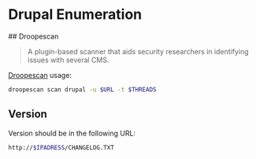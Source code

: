 # Drupal Enumeration

## Droopescan

> A plugin-based scanner that aids security researchers in identifying issues with several CMS.

[Droopescan](https://github.com/droope/droopescan) usage:

```bash
droopescan scan drupal -u $URL -t $THREADS
```

## Version

Version should be in the following URL:

```bash
http://$IPADRESS/CHANGELOG.TXT
```
